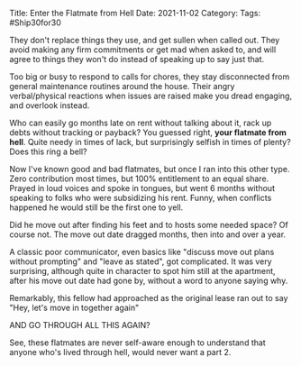 Title: Enter the Flatmate from Hell 
Date: 2021-11-02
Category: 
Tags: #Ship30for30

They don't replace things they use, and get sullen when called out. They avoid making any firm commitments or get mad when asked to, and will agree to things they won't do instead of speaking up to say just that.

Too big or busy to respond to calls for chores, they stay disconnected from general maintenance routines around the house. Their angry verbal/physical reactions when issues are raised make you dread engaging, and overlook instead.

Who can easily go months late on rent without talking about it, rack up debts without tracking or payback?  You guessed right, **your flatmate from hell**. Quite needy in times of lack, but surprisingly selfish in times of plenty? Does this ring a bell?
  
Now I've known good and bad flatmates, but once I ran into this other type.  Zero contribution most times, but 100% entitlement to an equal share. 
Prayed in loud voices and spoke in tongues, but went 6 months without speaking to folks who were subsidizing his rent. Funny, when conflicts happened he would still be the first one to yell.

Did he move out after finding his feet and to hosts some needed space? Of course not. The move out date dragged months, then into and over a year.

A classic poor communicator, even basics like "discuss move out plans without prompting" and "leave as stated", got complicated. It was very surprising, although quite in character to spot him still at the apartment, after his move out date had gone by, without a word to anyone saying why.

Remarkably, this fellow had approached as the original lease ran out to say "Hey, let's move in together again"  

AND GO THROUGH ALL THIS AGAIN? 

See, these flatmates are never self-aware enough to understand that anyone who's lived through hell, would never want a part 2.